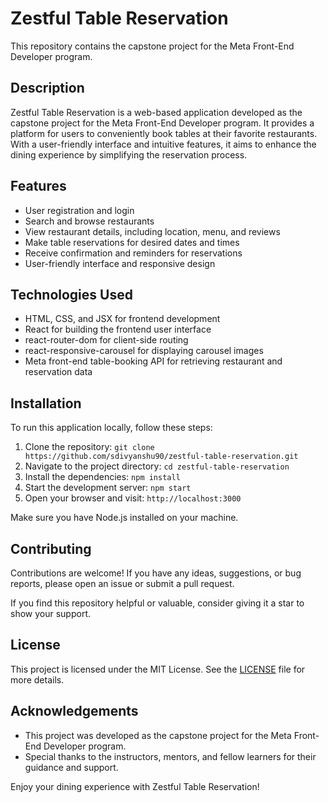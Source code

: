 # Zestful Table Reservation

This repository contains the capstone project for the Meta Front-End Developer program.

## Description

Zestful Table Reservation is a web-based application developed as the capstone project for the Meta Front-End Developer program. It provides a platform for users to conveniently book tables at their favorite restaurants. With a user-friendly interface and intuitive features, it aims to enhance the dining experience by simplifying the reservation process.

## Features

- User registration and login
- Search and browse restaurants
- View restaurant details, including location, menu, and reviews
- Make table reservations for desired dates and times
- Receive confirmation and reminders for reservations
- User-friendly interface and responsive design

## Technologies Used

- HTML, CSS, and JSX for frontend development
- React for building the frontend user interface
- react-router-dom for client-side routing
- react-responsive-carousel for displaying carousel images
- Meta front-end table-booking API for retrieving restaurant and reservation data

## Installation

To run this application locally, follow these steps:

1. Clone the repository: `git clone https://github.com/sdivyanshu90/zestful-table-reservation.git`
2. Navigate to the project directory: `cd zestful-table-reservation`
3. Install the dependencies: `npm install`
4. Start the development server: `npm start`
5. Open your browser and visit: `http://localhost:3000`

Make sure you have Node.js installed on your machine.

## Contributing

Contributions are welcome! If you have any ideas, suggestions, or bug reports, please open an issue or submit a pull request.

If you find this repository helpful or valuable, consider giving it a star to show your support.

## License

This project is licensed under the MIT License. See the [LICENSE](LICENSE) file for more details.

## Acknowledgements

- This project was developed as the capstone project for the Meta Front-End Developer program.
- Special thanks to the instructors, mentors, and fellow learners for their guidance and support.



Enjoy your dining experience with Zestful Table Reservation!
